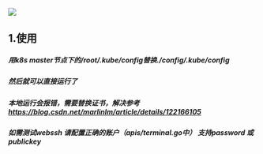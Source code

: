 ![](https://img.shields.io/badge/-kubernetes--admin--backend-green)
## 1.使用
#####  用k8s master节点下的/root/.kube/config替换./config/.kube/config
#####  然后就可以直接运行了
#####  
#####  
#####  本地运行会报错，需要替换证书，解决参考  https://blog.csdn.net/marlinlm/article/details/122166105
##### 如需测试webssh 请配置正确的账户（apis/terminal.go中） 支持password 或publickey

